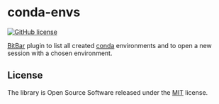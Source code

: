 # conda-envs

[![GitHub license](https://img.shields.io/badge/license-MIT-blue.svg)](https://raw.githubusercontent.com/nok/conda-envs/master/license.txt)

[BitBar](https://getbitbar.com/) plugin to list all created [conda](https://www.continuum.io/downloads) environments and to open a new session with a chosen environment.

## License

The library is Open Source Software released under the [MIT](license.txt) license.